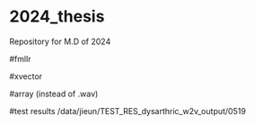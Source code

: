 # 2024_thesis
Repository for M.D of 2024



#fmllr 

#xvector

#array (instead of .wav)


#test results
/data/jieun/TEST_RES_dysarthric_w2v_output/0519

